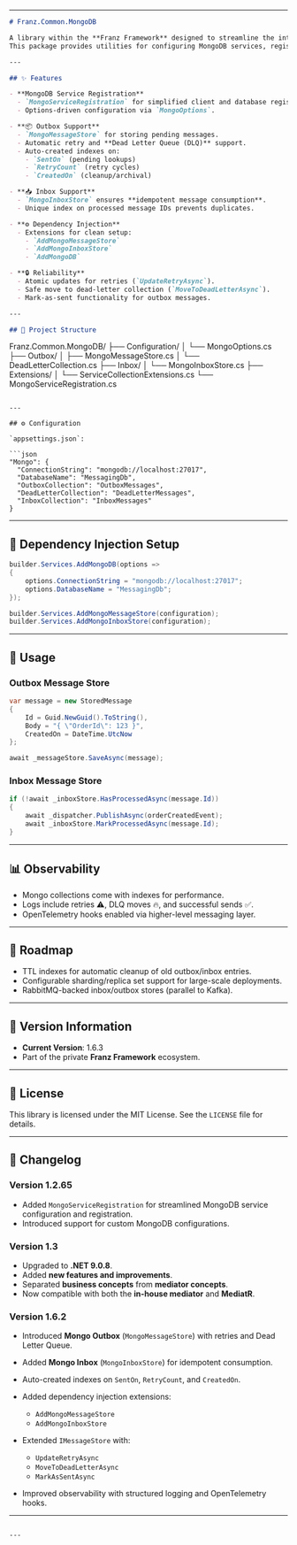 ﻿---

```markdown
# Franz.Common.MongoDB

A library within the **Franz Framework** designed to streamline the integration of MongoDB into .NET applications.  
This package provides utilities for configuring MongoDB services, registering them with dependency injection, and enabling reliable **messaging persistence** patterns such as **Outbox** and **Inbox**.

---

## ✨ Features

- **MongoDB Service Registration**
  - `MongoServiceRegistration` for simplified client and database registration.
  - Options-driven configuration via `MongoOptions`.

- **📦 Outbox Support**
  - `MongoMessageStore` for storing pending messages.
  - Automatic retry and **Dead Letter Queue (DLQ)** support.
  - Auto-created indexes on:
    - `SentOn` (pending lookups)
    - `RetryCount` (retry cycles)
    - `CreatedOn` (cleanup/archival)

- **📥 Inbox Support**
  - `MongoInboxStore` ensures **idempotent message consumption**.
  - Unique index on processed message IDs prevents duplicates.

- **⚙️ Dependency Injection**
  - Extensions for clean setup:
    - `AddMongoMessageStore`
    - `AddMongoInboxStore`
    - `AddMongoDB`

- **🔒 Reliability**
  - Atomic updates for retries (`UpdateRetryAsync`).
  - Safe move to dead-letter collection (`MoveToDeadLetterAsync`).
  - Mark-as-sent functionality for outbox messages.

---

## 📂 Project Structure

```

Franz.Common.MongoDB/
├── Configuration/
│    └── MongoOptions.cs
├── Outbox/
│    ├── MongoMessageStore.cs
│    └── DeadLetterCollection.cs
├── Inbox/
│    └── MongoInboxStore.cs
├── Extensions/
│    └── ServiceCollectionExtensions.cs
└── MongoServiceRegistration.cs

````

---

## ⚙️ Configuration

`appsettings.json`:

```json
"Mongo": {
  "ConnectionString": "mongodb://localhost:27017",
  "DatabaseName": "MessagingDb",
  "OutboxCollection": "OutboxMessages",
  "DeadLetterCollection": "DeadLetterMessages",
  "InboxCollection": "InboxMessages"
}
````

---

## 🚀 Dependency Injection Setup

```csharp
builder.Services.AddMongoDB(options =>
{
    options.ConnectionString = "mongodb://localhost:27017";
    options.DatabaseName = "MessagingDb";
});

builder.Services.AddMongoMessageStore(configuration);
builder.Services.AddMongoInboxStore(configuration);
```

---

## 🔄 Usage

### Outbox Message Store

```csharp
var message = new StoredMessage
{
    Id = Guid.NewGuid().ToString(),
    Body = "{ \"OrderId\": 123 }",
    CreatedOn = DateTime.UtcNow
};

await _messageStore.SaveAsync(message);
```

### Inbox Message Store

```csharp
if (!await _inboxStore.HasProcessedAsync(message.Id))
{
    await _dispatcher.PublishAsync(orderCreatedEvent);
    await _inboxStore.MarkProcessedAsync(message.Id);
}
```

---

## 📊 Observability

* Mongo collections come with indexes for performance.
* Logs include retries ⚠️, DLQ moves 🔥, and successful sends ✅.
* OpenTelemetry hooks enabled via higher-level messaging layer.

---

## 📌 Roadmap

* TTL indexes for automatic cleanup of old outbox/inbox entries.
* Configurable sharding/replica set support for large-scale deployments.
* RabbitMQ-backed inbox/outbox stores (parallel to Kafka).

---

## 📝 Version Information

* **Current Version**: 1.6.3
* Part of the private **Franz Framework** ecosystem.

---

## 📜 License

This library is licensed under the MIT License. See the `LICENSE` file for details.

---

## 📖 Changelog

### Version 1.2.65

* Added `MongoServiceRegistration` for streamlined MongoDB service configuration and registration.
* Introduced support for custom MongoDB configurations.

### Version 1.3

* Upgraded to **.NET 9.0.8**.
* Added **new features and improvements**.
* Separated **business concepts** from **mediator concepts**.
* Now compatible with both the **in-house mediator** and **MediatR**.

### Version 1.6.2

* Introduced **Mongo Outbox** (`MongoMessageStore`) with retries and Dead Letter Queue.
* Added **Mongo Inbox** (`MongoInboxStore`) for idempotent consumption.
* Auto-created indexes on `SentOn`, `RetryCount`, and `CreatedOn`.
* Added dependency injection extensions:

  * `AddMongoMessageStore`
  * `AddMongoInboxStore`
* Extended `IMessageStore` with:

  * `UpdateRetryAsync`
  * `MoveToDeadLetterAsync`
  * `MarkAsSentAsync`
* Improved observability with structured logging and OpenTelemetry hooks.

---

```

---

